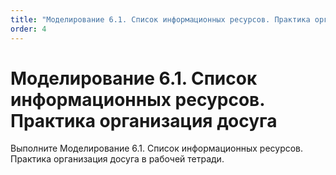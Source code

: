 ```yaml
---
title: "Моделирование 6.1. Список информационных ресурсов. Практика организация досуга"
order: 4
---
```


# Моделирование 6.1. Список информационных ресурсов. Практика организация досуга

Выполните Моделирование 6.1. Список информационных ресурсов. Практика организация досуга в рабочей тетради.